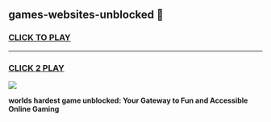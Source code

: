
## games-websites-unblocked 👋
<h3>
<a href="https://premium.freeplayer.one?title=games-websites-unblocked&ref=14F">CLICK TO PLAY</a></h3>
<hr>

<h3>
<a href="https://premium.freeplayer.one?title=games-websites-unblocked&ref=14F">CLICK 2 PLAY</a>
  
</h3>

<a href="https://premium.freeplayer.one?title=games-websites-unblocked&ref=12F/"><img src="https://clearcache.store/games.png"></a>


**worlds hardest game unblocked: Your Gateway to Fun and Accessible Online Gaming**
